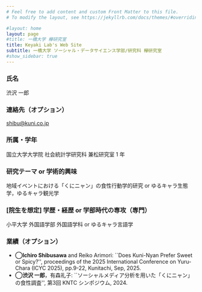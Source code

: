 ```yaml
---
# Feel free to add content and custom Front Matter to this file.
# To modify the layout, see https://jekyllrb.com/docs/themes/#overriding-theme-defaults

#layout: home
layout: page
#title: 一橋大学 欅研究室
title: Keyaki Lab's Web Site
subtitle: 一橋大学 ソーシャル・データサイエンス学部/研究科 欅研究室
#show_sidebar: true
---
```

<!--<span style="font-size: 200%">-->
### 氏名
渋沢 一郎

### 連絡先（オプション）
shibu@kuni.co.jp

### 所属・学年
国立大学大学院 社会統計学研究科 兼松研究室 1 年

### 研究テーマ or 学術的興味
地域イベントにおける「くにニャン」の食性行動学的研究 or ゆるキャラ生態学，ゆるキャラ観光学

### [院生を想定] 学歴・経歴 or 学部時代の専攻（専門）
小平大学 外国語学部 外国語学科 or ゆるキャラ言語学

### 業績（オプション）
- **◯Ichiro Shibusawa** and Reiko Arimori: ``Does Kuni-Nyan Prefer Sweet or Spicy?'', proceedings of the 2025 International Conference on Yuru-Chara (ICYC 2025), pp.9-22, Kunitachi, Sep, 2025.
- **◯渋沢 一郎**，有森礼子: ``ソーシャルメディア分析を用いた「くにニャン」の食性調査'', 第3回 KNTC シンポジウム, 2024.

